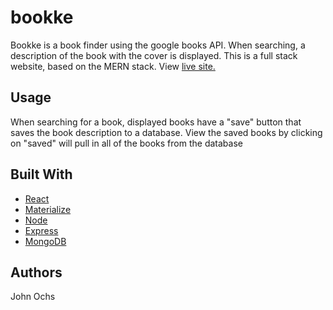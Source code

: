 # bookke
Bookke is a book finder using the google books API. When searching, a description of the book with the cover is displayed. This is a full stack website, based on the MERN stack.
View [live site.](http://bookkebooks.herokuapp.com/)

## Usage
When searching for a book, displayed books have a "save" button that saves the book description to a database. View the saved books by clicking on "saved" will pull in all of the books from the database

## Built With
* [React](https://reactjs.org)
* [Materialize](https://materializecss.com)
* [Node](https://nodejs.org/en/)
* [Express](https://expressjs.com)
* [MongoDB](https://www.mongodb.com/what-is-mongodb)

## Authors
John Ochs

